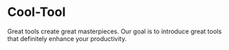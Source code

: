 # Cool-Tool
Great tools create great masterpieces. Our goal is to introduce great tools that definitely enhance your productivity.
